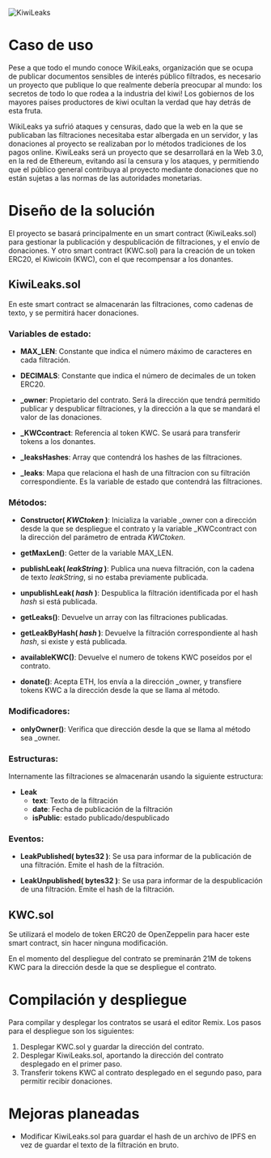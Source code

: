 ![KiwiLeaks](https://gateway.pinata.cloud/ipfs/QmXqenbNRsLPLpgU4XPs3hzWGJmnaDLt8USQJ7MbiZVjgb)

# Caso de uso
Pese a que todo el mundo conoce WikiLeaks, organización que se ocupa de publicar documentos sensibles de interés público filtrados, es necesario un proyecto que publique lo que realmente debería preocupar al mundo: los secretos de todo lo que rodea a la industria del kiwi! Los gobiernos de los mayores países productores de kiwi ocultan la verdad que hay detrás de esta fruta.

WikiLeaks ya sufrió ataques y censuras, dado que la web en la que se publicaban las filtraciones necesitaba estar albergada en un servidor, y las donaciones al proyecto se realizaban por lo métodos tradiciones de los pagos online. KiwiLeaks será un proyecto que se desarrollará en la Web 3.0, en la red de Ethereum, evitando así la censura y los ataques, y permitiendo que el público general contribuya al proyecto mediante donaciones que no están sujetas a las normas de las autoridades monetarias.

# Diseño de la solución
El proyecto se basará principalmente en un smart contract (KiwiLeaks.sol) para gestionar la publicación y despublicación de filtraciones, y el envío de donaciones. Y otro smart contract (KWC.sol) para la creación de un token ERC20, el Kiwicoin (KWC), con el que recompensar a los donantes.

## KiwiLeaks.sol

En este smart contract se almacenarán las filtraciones, como cadenas de texto, y se permitirá hacer donaciones.

### Variables de estado:

 - **MAX_LEN**: Constante que indica el número máximo de caracteres en cada filtración.

 - **DECIMALS**: Constante que indica el número de decimales de un token ERC20.
	 
 - **_owner**: Propietario del contrato. Será la dirección que tendrá permitido publicar y despublicar filtraciones, y la dirección a la que se mandará el valor de las donaciones.
	 
 - **_KWCcontract**: Referencia al token KWC. Se usará para transferir tokens a los donantes.
	 
 - **_leaksHashes**: Array que contendrá los hashes de las filtraciones.
	 
 - **_leaks**: Mapa que relaciona el hash de una filtracion con su filtración correspondiente. Es la variable de estado que contendrá las filtraciones.

### Métodos:

 - **Constructor( *KWCtoken* )**: Inicializa la variable _owner con a dirección desde la que se despliegue el contrato y la variable _KWCcontract con la dirección del parámetro de entrada *KWCtoken*.
	 
 - **getMaxLen()**: Getter de la variable MAX_LEN.
	 
 - **publishLeak( *leakString* )**: Publica una nueva filtración, con la cadena de texto *leakString*, si no estaba previamente publicada.
	 
 - **unpublishLeak( *hash* )**: Despublica la filtración identificada por el hash *hash* si está publicada.
	 
 - **getLeaks()**: Devuelve un array con las filtraciones publicadas.
	 
 - **getLeakByHash( *hash* )**: Devuelve la filtración correspondiente al hash *hash*, si existe y está publicada.
	 
 - **availableKWC()**: Devuelve el numero de tokens KWC poseídos por el contrato.

 - **donate()**: Acepta ETH, los envía a la dirección _owner, y transfiere tokens KWC a la dirección desde la que se llama al método.

### Modificadores:

 - **onlyOwner()**: Verifica que dirección desde la que se llama al método sea _owner.

### Estructuras:

Internamente las filtraciones se almacenarán usando la siguiente estructura:

 - **Leak**
	 - **text**: Texto de la filtración
	 - **date**: Fecha de publicación de la filtración
	 - **isPublic**: estado publicado/despublicado

### Eventos:

 - **LeakPublished( bytes32 )**: Se usa para informar de la publicación de una filtración. Emite el hash de la filtración. 
	 
 - **LeakUnpublished( bytes32 )**: Se usa para informar de la despublicación de una filtración. Emite el hash de la filtración. 

## KWC.sol

Se utilizará el modelo de token ERC20 de OpenZeppelin para hacer este smart contract, sin hacer ninguna modificación.

En el momento del despliegue del contrato se preminarán 21M de tokens KWC para la dirección desde la que se despliegue el contrato.

# Compilación y despliegue
Para compilar y desplegar los contratos se usará el editor Remix. Los pasos para el despliegue son los siguientes:

 1. Desplegar KWC.sol y guardar la dirección del contrato.
 2. Desplegar KiwiLeaks.sol, aportando la dirección del contrato desplegado en el primer paso.
 3. Transferir tokens KWC al contrato desplegado en el segundo paso, para permitir recibir donaciones.

# Mejoras planeadas

 - Modificar KiwiLeaks.sol para guardar el hash de un archivo de IPFS en vez de guardar el texto de la filtración en bruto.
